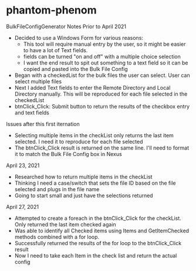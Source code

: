 # phantom-phenom
BulkFileConfigGenerator Notes
Prior to April 2021
- Decided to use a Windows Form for various reasons:
    - This tool will require manual entry by the user, so it might be easier to have a lot of Text fields. 
    -  fields can be turned "on and off" with a multiple choice selection
    - I want the end result to spit out something to a text field so it can be copied and pasted into the Bulk File Config
- Began with a checkedList for the bulk files the user can select. User can select multiple files
- Next I added Text fields to enter the Remote Directory and Local Directory manually. This will be reproduced for each file selected in the checkedList
- btnClick_Click: Submit button to return the results of the checkbox entry and text fields

Issues after this first iternation
- Selecting multiple items in the checkList only returns the last item selected. I need it to reproduce for each file selected
- The btnClick_Click result is returned on the same line. I'll need to format it to match the Bulk File Config box in Nexus

April 23, 2021
- Researched how to return multiple items in the checkList
- Thinking I need a case/switch that sets the file ID based on the file selected and plugs in the file name
- Going to start small and just have the selections returned

April 27, 2021
- Attempted to create a foreach in the btnClick_Click for the checkList. Only returned the last item checked again
- Was able to identify all Checked items using Items and GetItemChecked methods combined with a for loop.
- Successfully returned the results of the for loop to the btnClick_Click result
- Now I need to take each Item in the check list and return the actual config

